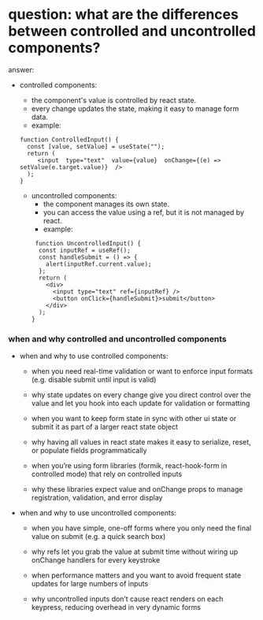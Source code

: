 # question: what are the differences between controlled and uncontrolled components?

answer:

- controlled components:

  - the component's value is controlled by react state.
  - every change updates the state, making it easy to manage form data.
  - example:

  ```code
  function ControlledInput() {
    const [value, setValue] = useState("");
    return (
       <input  type="text"  value={value}  onChange={(e) => setValue(e.target.value)}  />
    );
  }
  ```

  - uncontrolled components:
    - the component manages its own state.
    - you can access the value using a ref, but it is not managed by react.
    - example:
    ```code
     function UncontrolledInput() {
      const inputRef = useRef();
      const handleSubmit = () => {
        alert(inputRef.current.value);
      };
      return (
        <div>
          <input type="text" ref={inputRef} />
          <button onClick={handleSubmit}>submit</button>
        </div>
      );
    }
    ```

### when and why controlled and uncontrolled components

- when and why to use controlled components:

  - when you need real-time validation or want to enforce input formats (e.g. disable submit until input is valid)
  - why state updates on every change give you direct control over the value and let you hook into each update for validation or formatting

  - when you want to keep form state in sync with other ui state or submit it as part of a larger react state object
  - why having all values in react state makes it easy to serialize, reset, or populate fields programmatically

  - when you’re using form libraries (formik, react-hook-form in controlled mode) that rely on controlled inputs
  - why these libraries expect value and onChange props to manage registration, validation, and error display

- when and why to use uncontrolled components:

  - when you have simple, one-off forms where you only need the final value on submit (e.g. a quick search box)
  - why refs let you grab the value at submit time without wiring up onChange handlers for every keystroke

  - when performance matters and you want to avoid frequent state updates for large numbers of inputs
  - why uncontrolled inputs don’t cause react renders on each keypress, reducing overhead in very dynamic forms
